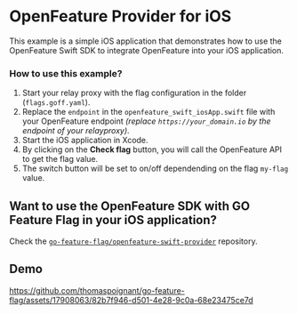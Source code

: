 # OpenFeature Provider for iOS

This example is a simple iOS application that demonstrates how to use the OpenFeature Swift SDK to integrate 
OpenFeature into your iOS application.

### How to use this example?

1. Start your relay proxy with the flag configuration in the folder (`flags.goff.yaml`).
2. Replace the `endpoint` in the `openfeature_swift_iosApp.swift` file with your OpenFeature endpoint
_(replace `https://your_domain.io` by the endpoint of your relayproxy)_.
3. Start the iOS application in Xcode.  
4. By clicking on the **Check flag** button, you will call the OpenFeature API to get the flag value.
5. The switch button will be set to on/off dependending on the flag `my-flag` value.

## Want to use the OpenFeature SDK with GO Feature Flag in your iOS application?

Check the [`go-feature-flag/openfeature-swift-provider`](https://github.com/go-feature-flag/openfeature-swift-provider/) repository.

## Demo
https://github.com/thomaspoignant/go-feature-flag/assets/17908063/82b7f946-d501-4e28-9c0a-68e23475ce7d
